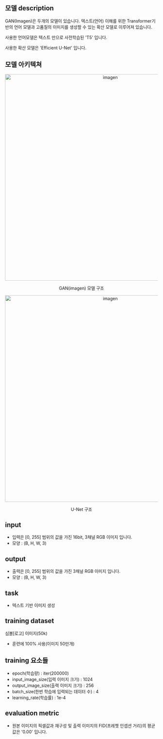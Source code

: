 ## 모델 description 

GAN(Imagen)은 두개의 모델이 있습니다. 텍스트(언어) 이해를 위한 Transformer기반의 언어 모델과 고품질의 이미지를 생성할 수 있는 확산 모델로 이루어져 있습니다.

사용한 언어모델은 텍스트 만으로 사전학습된 'T5' 입니다. 

사용한 확산 모델은 'Efficient U-Net' 입니다.

## 모델 아키텍쳐

<p align='center'>
<img width="678" alt="imagen" src="https://user-images.githubusercontent.com/120080865/210080451-a3e45805-113d-49b3-b81d-05a14f6d7519.png">
<p align='center'>
GAN(imagen) 모델 구조
 
<p align='center'>
 <img width="678" alt="imagen" src="https://user-images.githubusercontent.com/120080865/210167382-822c8c7f-0e3c-400a-b4a0-bdc9f3875128.png">
<p align='center'>
U-Net 구조
 

 
## input
 - 입력은 [0, 255] 범위의 값을 가진 16bit, 3채널 RGB 이미지 입니다.
 - 모양 : (B, H, W, 3)
 
## output
 - 출력은 [0, 255] 범위의 값을 가진 3채널 RGB 이미지 입니다.
 - 모양 : (B, H, W, 3)
 
## task
 - 텍스트 기반 이미지 생성

## training dataset
 심볼[로고] 이미지(50k)
 - 훈련에 100% 사용(이미지 50만개)
 
 
## training 요소들
 
 - epoch(학습량) : iter(200000)
 - input_image_size(입력 이미지 크기) : 1024
 - output_image_size(출력 이미지 크기) : 256
 - batch_size(한번 학습에 입력되는 데이터 수) : 4
 - learning_rate(학습률) : 1e-4
 

## evaluation metric
- 원본 이미지의 픽셀값과 재구성 및 출력 이미지의 FID(프레쳇 인셉션 거리)의 평균값은 '0.00' 입니다.
